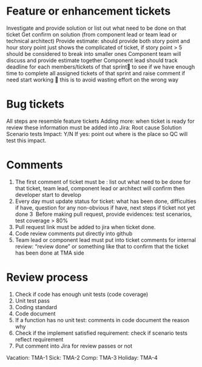 Feature or enhancement tickets
=================================
  Investigate and provide solution or list out what need to be done on that ticket 
  Get confirm on solution (from component lead or team lead or technical architect)
  Provide estimate: should provide both story point and hour story point just shows the complicated of ticket, if story point > 5 should be considered to break into smaller ones
  Component team will discuss and provide estimate together
  Component lead should track deadline for each members/tickets of that sprint to see if we have enough time to complete all assigned tickets of that sprint and raise comment if need
start working  this is to avoid wasting effort on the wrong way

Bug tickets
==============================
  All steps are resemble feature tickets
  Adding more: when ticket is ready for review these information must be added into Jira:
    Root cause
    Solution
    Scenario tests
    Impact: Y/N
      If yes: point out where is the place so QC will test this impact.
      
Comments
============================
1. The first comment of ticket must be : list out what need to be done for that ticket, team lead, component lead or architect will confirm then developer start to develop
2. Every day must update status for ticket: what has been done, difficulties if have, question for any non-obvious if have, next steps if ticket not yet done
3  Before making pull request, provide evidences: test scenarios, test coverage > 80%
4. Pull request link must be added to jira when ticket done.
5. Code review comments put directly into github
6. Team lead or component lead must put into ticket comments for internal review: “review done” or something like that to confirm that the ticket has been done at TMA side

Review process
=============================
1. Check if code has enough unit tests (code coverage)
2. Unit test pass
3. Coding standard
4. Code document
5. If a function has no unit test: comments in code document the reason why
6. Check if the implement satisfied requirement: check if scenario tests reflect requirement
7. Put comment into Jira for review passes or not

Vacation: TMA-1
Sick: TMA-2
Comp: TMA-3
Holiday: TMA-4
